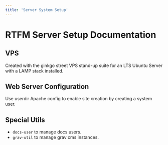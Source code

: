 ```yaml
---
title: 'Server System Setup'
---
```


# RTFM Server Setup Documentation

## VPS
Created with the ginkgo street VPS stand-up suite for an LTS Ubuntu Server with a LAMP stack installed.

## Web Server Configuration
Use userdir Apache config to enable site creation by creating a system user.

## Special Utils
* `docs-user` to manage docs users.
* `grav-util` to manage grav cms instances.

